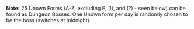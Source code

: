 **Note:** 25 Unown Forms (A-Z, excluding E, (!), and (?) - seen below) can be found as Dungeon Bosses. One Unown form per day is randomly chosen to be the boss (switches at midnight).
